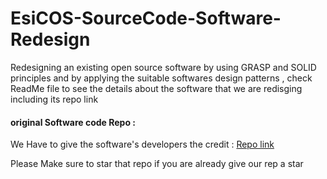 # EsiCOS-SourceCode-Software-Redesign
 Redesigning an existing open source software by using GRASP and SOLID principles and by applying the suitable softwares design patterns , check ReadMe file to see the details about the software that we are redisging including its repo link 


#### original Software code Repo :
We Have to give the software's developers the credit : [Repo link](https://github.com/nassimaliou/EasyCOS-SourceCode)

Please Make sure to star that repo if you are already give our rep a star
